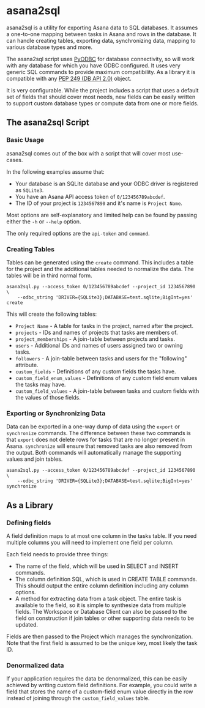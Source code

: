 # asana2sql

asana2sql is a utility for exporting Asana data to SQL databases.  It assumes a
one-to-one mapping between tasks in Asana and rows in the database.  It can
handle creating tables, exporting data, synchronizing data, mapping to various
database types and more.

The asana2sql script uses [PyODBC](https://github.com/mkleehammer/pyodbc) for
database connectivity, so will work with any database for which you have ODBC
configured.  It uses very generic SQL commands to provide maximum
compatibility.  As a library it is compatible with any
[PEP 249 (DB API 2.0)](https://www.python.org/dev/peps/pep-0249/) object.

It is very configurable.  While the project includes a script that uses a
default set of fields that should cover most needs, new fields can be easily
written to support custom database types or compute data from one or more fields.

## The asana2sql Script

### Basic Usage

asana2sql comes out of the box with a script that will cover most use-cases.

In the following examples assume that:

* Your database is an SQLite database and your ODBC driver is registered as
  `SQLite3`.
* You have an Asana API access token of `0/123456789abcdef`.
* The ID of your project is `1234567890` and it's name is `Project Name`.

Most options are self-explanatory and limited help can be found by passing
either the `-h` or `--help` option.

The only required options are the `api-token` and `command`.

### Creating Tables

Tables can be generated using the `create` command.  This includes a table for
the project and the additional tables needed to normalize the data.  The tables
will be in third normal form.

```
asana2sql.py --access_token 0/123456789abcdef --project_id 1234567890 \
    --odbc_string 'DRIVER={SQLite3};DATABASE=test.sqlite;BigInt=yes' create
```

This will create the following tables:

* `Project Name` - A table for tasks in the project, named after the project.
* `projects` - IDs and names of projects that tasks are members of.
* `project_memberships` - A join-table between projects and tasks.
* `users` - Additional IDs and names of users assigned two or owning tasks.
* `followers` - A join-table between tasks and users for the "following"
  attribute.
* `custom_fields` - Definitions of any custom fields the tasks have.
* `custom_field_enum_values` - Definitions of any custom field enum values the
  tasks may have.
* `custom_field_values` - A join-table between tasks and custom fields with
  the values of those fields.

### Exporting or Synchronizing Data

Data can be exported in a one-way dump of data using the `export` or
`synchronize` commands.  The difference between these two commands is that
`export` does not delete rows for tasks that are no longer present in Asana.
`synchronize` will ensure that removed tasks are also removed from the output.
Both commands will automatically manage the supporting values and join tables.

```
asana2sql.py --access_token 0/123456789abcdef --project_id 1234567890 \
    --odbc_string 'DRIVER={SQLite3};DATABASE=test.sqlite;BigInt=yes' synchronize
```

## As a Library

### Defining fields

A field definition maps to at most one column in the tasks table.  If you need
multiple columns you will need to implement one field per column.

Each field needs to provide three things:

* The name of the field, which will be used in SELECT and INSERT commands.
* The column definition SQL, which is used in CREATE TABLE commands.  This
  should output the entire column definition including any column options.
* A method for extracting data from a task object.  The entire task is available
  to the field, so it is simple to synthesize data from multiple fields.  The
  Workspace or Database Client can also be passed to the field on construction
  if join tables or other supporting data needs to be updated.

Fields are then passed to the Project which manages the synchronization.  Note
that the first field is assumed to be the unique key, most likely the task ID.

### Denormalized data

If your application requires the data be denormalized, this can be easily
achieved by writing custom field definitions.  For example, you could write a
field that stores the name of a custom-field enum value directly in the row
instead of joining through the `custom_field_values` table.
